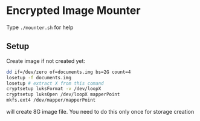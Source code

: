 # Encrypted Image Mounter

Type `./mounter.sh` for help

## Setup

Create image if not created yet:

```bash
dd if=/dev/zero of=documents.img bs=2G count=4
losetup -f documents.img
losetup # extract X from this comand
cryptsetup luksFormat -v /dev/loopX
cryptsetup luksOpen /dev/loopX mapperPoint
mkfs.ext4 /dev/mapper/mapperPoint
```

will create 8G image file. You need to do this only once for storage creation
